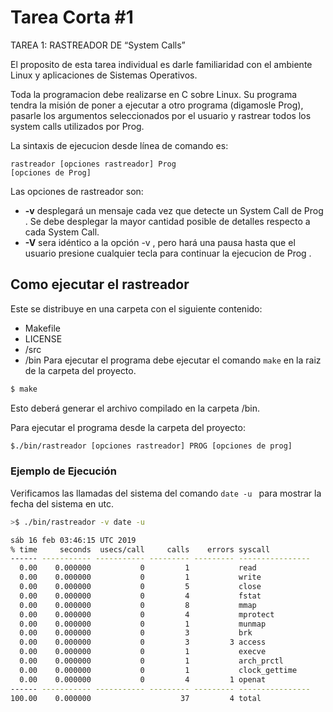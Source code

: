 # Tarea Corta #1
TAREA 1: RASTREADOR DE “System Calls”

El proposito de esta tarea individual es darle familiaridad con el ambiente Linux y aplicaciones de Sistemas Operativos.

Toda la programacion debe realizarse en C sobre Linux. Su programa tendra la misión de poner a ejecutar a otro programa (digamosle Prog), pasarle los argumentos seleccionados por el usuario y rastrear todos los system calls utilizados por Prog.

La sintaxis de ejecucion desde línea de comando es:
```
rastreador [opciones rastreador] Prog
[opciones de Prog]
```
Las opciones de rastreador son:

* **-v** desplegará un mensaje cada vez que detecte un System Call de Prog . Se debe desplegar la mayor cantidad posible de detalles respecto a cada System Call.
* **-V** sera idéntico a la opción -v , pero hará una pausa hasta que el usuario presione cualquier tecla para continuar la ejecucion de Prog .

## Como ejecutar el rastreador 
Este se distribuye en una carpeta con el siguiente contenido:
* Makefile
* LICENSE
* /src
* /bin
Para ejecutar el programa debe ejecutar el comando ```make``` en la raiz de la carpeta del proyecto.
```bash
$ make
```
Esto deberá generar el archivo compilado en la carpeta /bin.

Para ejecutar el programa desde la carpeta del proyecto:
```bash
$./bin/rastreador [opciones rastreador] PROG [opciones de prog]
```
### Ejemplo de Ejecución
Verificamos las llamadas del sistema del comando ```date -u ``` para mostrar la fecha del sistema en utc.
```bash
>$ ./bin/rastreador -v date -u

sáb 16 feb 03:46:15 UTC 2019
% time     seconds  usecs/call     calls    errors syscall
------ ----------- ----------- --------- --------- ----------------
  0.00    0.000000           0         1           read
  0.00    0.000000           0         1           write
  0.00    0.000000           0         5           close
  0.00    0.000000           0         4           fstat
  0.00    0.000000           0         8           mmap
  0.00    0.000000           0         4           mprotect
  0.00    0.000000           0         1           munmap
  0.00    0.000000           0         3           brk
  0.00    0.000000           0         3         3 access
  0.00    0.000000           0         1           execve
  0.00    0.000000           0         1           arch_prctl
  0.00    0.000000           0         1           clock_gettime
  0.00    0.000000           0         4         1 openat
------ ----------- ----------- --------- --------- ----------------
100.00    0.000000                    37         4 total
```
